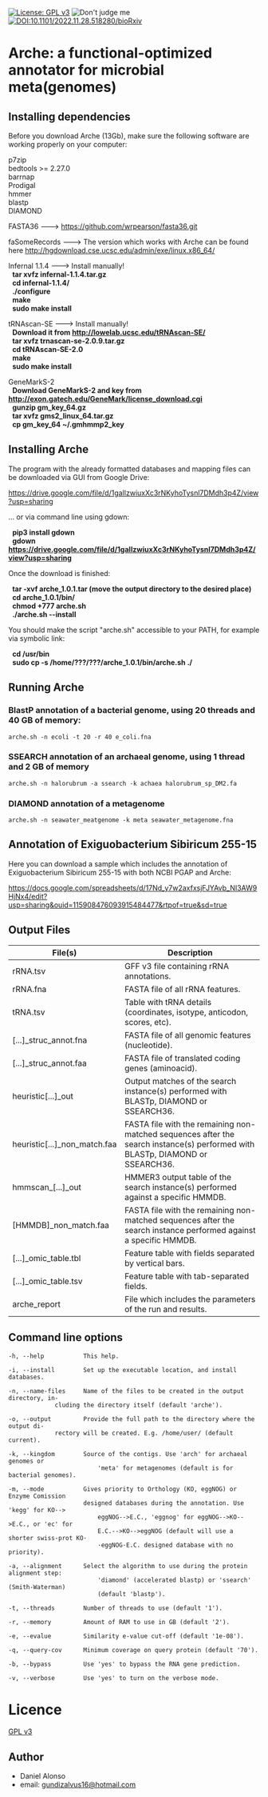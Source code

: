 [![License: GPL v3](https://img.shields.io/badge/License-GPL%20v3-blue.svg)](https://www.gnu.org/licenses/gpl-3.0)
![Don't judge me](https://img.shields.io/badge/Language-Bash-blue)
[![DOI:10.1101/2022.11.28.518280/bioRxiv](https://zenodo.org/badge/DOI/10.1101/2022.11.28.518280/bioRxiv.svg)](https://doi.org/10.1101/2022.11.28.518280)

# Arche: a functional-optimized annotator for microbial meta(genomes)

## Installing dependencies

Before you download Arche (13Gb), make sure the following software are working properly on your computer:

p7zip  
bedtools >= 2.27.0  
barrnap  
Prodigal  
hmmer  
blastp  
DIAMOND 

FASTA36 ---> https://github.com/wrpearson/fasta36.git  

faSomeRecords ---> The version which works with Arche can be found here http://hgdownload.cse.ucsc.edu/admin/exe/linux.x86_64/  

Infernal 1.1.4 ---> Install manually!  
&nbsp;    **tar xvfz infernal-1.1.4.tar.gz**  
&nbsp;    **cd infernal-1.1.4/**  
&nbsp;    **./configure**  
&nbsp;    **make**  
&nbsp;    **sudo make install**  

tRNAscan-SE ---> Install manually!  
&nbsp;    **Download it from http://lowelab.ucsc.edu/tRNAscan-SE/**  
&nbsp;    **tar xvfz trnascan-se-2.0.9.tar.gz**  
&nbsp;    **cd tRNAscan-SE-2.0**  
&nbsp;    **make**  
&nbsp;    **sudo make install**  

GeneMarkS-2  
&nbsp;    **Download GeneMarkS-2 and key from http://exon.gatech.edu/GeneMark/license_download.cgi**  
&nbsp;    **gunzip gm_key_64.gz**  
&nbsp;    **tar xvfz gms2_linux_64.tar.gz**  
&nbsp;    **cp gm_key_64 ~/.gmhmmp2_key**  

## Installing Arche  

The program with the already formatted databases and mapping files can be downloaded via GUI from Google Drive:  

https://drive.google.com/file/d/1galIzwiuxXc3rNKyhoTysnl7DMdh3p4Z/view?usp=sharing

... or via command line using gdown:  

&nbsp;    **pip3 install gdown**  
&nbsp;    **gdown https://drive.google.com/file/d/1galIzwiuxXc3rNKyhoTysnl7DMdh3p4Z/view?usp=sharing**  

Once the download is finished:  

&nbsp;    **tar -xvf arche_1.0.1.tar (move the output directory to the desired place)**  
&nbsp;    **cd arche_1.0.1/bin/**  
&nbsp;    **chmod +777 arche.sh**  
&nbsp;    **./arche.sh --install**  

You should make the script "arche.sh" accessible to your PATH, for example via symbolic link:  

&nbsp;    **cd /usr/bin**  
&nbsp;    **sudo cp -s /home/???/???/arche_1.0.1/bin/arche.sh ./**  

## Running Arche

### BlastP annotation of a bacterial genome, using 20 threads and 40 GB of memory:
```
arche.sh -n ecoli -t 20 -r 40 e_coli.fna
```

### SSEARCH annotation of an archaeal genome, using 1 thread and 2 GB of memory
```
arche.sh -n halorubrum -a ssearch -k achaea halorubrum_sp_DM2.fa
```

### DIAMOND annotation of a metagenome
```
arche.sh -n seawater_meatgenome -k meta seawater_metagenome.fna
```
## Annotation of Exiguobacterium Sibiricum 255-15

Here you can download a sample which includes the annotation of Exiguobacterium Sibiricum 255-15 with both NCBI PGAP and Arche:

https://docs.google.com/spreadsheets/d/17Nd_y7w2axfxsjFJYAvb_NI3AW9HjNx4/edit?usp=sharing&ouid=115908476093915484477&rtpof=true&sd=true

## Output Files

| File(s) | Description |
| --------- | ----------- |
| rRNA.tsv | GFF v3 file containing rRNA annotations. |
| rRNA.fna | FASTA file of all rRNA features. |
| tRNA.tsv | Table with tRNA details (coordinates, isotype, anticodon, scores, etc). |
| [...]_struc_annot.fna | FASTA file of all genomic features (nucleotide). |
| [...]_struc_annot.faa | FASTA file of translated coding genes (aminoacid). |
| heuristic[...]_out | Output matches of the search instance(s) performed with BLASTp, DIAMOND or SSEARCH36. |
| heuristic[...]_non_match.faa | FASTA file with the remaining non-matched sequences after the search instance(s) performed with BLASTp, DIAMOND or SSEARCH36. |
| hmmscan_[...]_out | HMMER3 output table of the search instance(s) performed against a specific HMMDB. |
| [HMMDB]_non_match.faa | FASTA file with the remaining non-matched sequences after the search instance performed against a specific HMMDB. |
| [...]_omic_table.tbl | Feature table with fields separated by vertical bars. |
| [...]_omic_table.tsv | Feature table with tab-separated fields. |
| arche_report | File which includes the parameters of the run and results. |

## Command line options

    -h, --help           This help.
    
	-i, --install	     Set up the executable location, and install databases.
    
	-n, --name-files     Name of the files to be created in the output directory, in-
			     cluding the directory itself (default 'arche').
                 
	-o, --output	     Provide the full path to the directory where the output di-
			     rectory will be created. E.g. /home/user/ (default current).
                 
	-k, --kingdom        Source of the contigs. Use 'arch' for archaeal genomes or
                             'meta' for metagenomes (default is for bacterial genomes).
                             
	-m, --mode           Gives priority to Orthology (KO, eggNOG) or Enzyme Comission
	                     designed databases during the annotation. Use 'kegg' for KO-->
                             eggNOG-->E.C., 'eggnog' for eggNOG-->KO-->E.C., or 'ec' for
                             E.C.-->KO-->eggNOG (default will use a shorter swiss-prot KO·
                             ·eggNOG·E.C. designed database with no priority).
                             
	-a, --alignment      Select the algorithm to use during the protein alignment step:
                             'diamond' (accelerated blastp) or 'ssearch' (Smith-Waterman)
                             (default 'blastp').
                             
	-t, --threads        Number of threads to use (default '1').
    
	-r, --memory         Amount of RAM to use in GB (default '2').
    
	-e, --evalue         Similarity e-value cut-off (default '1e-08').
    
	-q, --query-cov      Minimum coverage on query protein (default '70').
    
	-b, --bypass         Use 'yes' to bypass the RNA gene prediction.
    
	-v, --verbose	     Use 'yes' to turn on the verbose mode.


# Licence

[GPL v3](https://raw.githubusercontent.com/tseemann/prokka/master/doc/LICENSE.Prokka)

## Author

* Daniel Alonso
* email: gundizalvus16@hotmail.com
